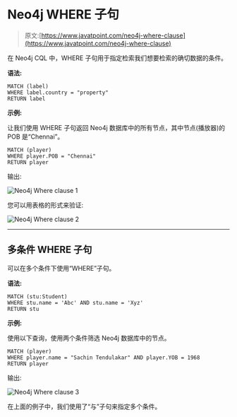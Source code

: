 # Neo4j WHERE 子句

> 原文:[https://www.javatpoint.com/neo4j-where-clause](https://www.javatpoint.com/neo4j-where-clause)

在 Neo4j CQL 中，WHERE 子句用于指定检索我们想要检索的确切数据的条件。

**语法:**

```
MATCH (label)  
WHERE label.country = "property" 
RETURN label 

```

**示例:**

让我们使用 WHERE 子句返回 Neo4j 数据库中的所有节点，其中节点(播放器)的 POB 是“Chennai”。

```
MATCH (player)  
WHERE player.POB = "Chennai" 
RETURN player 

```

输出:

![Neo4j Where clause 1](../Images/940ba653281f28a3b79c045b4c0e9a09.png)

您可以用表格的形式来验证:

![Neo4j Where clause 2](../Images/abd0bde95d358e5e5223d16b168a5ce2.png)

* * *

## 多条件 WHERE 子句

可以在多个条件下使用“WHERE”子句。

**语法:**

```
MATCH (stu:Student)  
WHERE stu.name = 'Abc' AND stu.name = 'Xyz' 
RETURN stu 

```

**示例:**

使用以下查询，使用两个条件筛选 Neo4j 数据库中的节点。

```
MATCH (player)  
WHERE player.name = "Sachin Tendulakar" AND player.YOB = 1968 
RETURN player

```

输出:

![Neo4j Where clause 3](../Images/60f5bf3d4f4046bb1dd86ae65f49d6ec.png)

在上面的例子中，我们使用了“与”子句来指定多个条件。